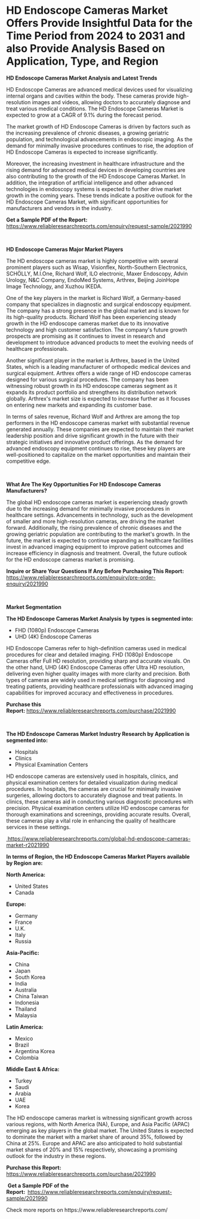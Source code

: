 <p><h1>HD Endoscope Cameras Market Offers Provide Insightful Data for the Time Period from 2024 to 2031 and also Provide Analysis Based on Application, Type, and Region</h1></p><p><strong>HD Endoscope Cameras Market Analysis and Latest Trends</strong></p>
<p><p>HD Endoscope Cameras are advanced medical devices used for visualizing internal organs and cavities within the body. These cameras provide high-resolution images and videos, allowing doctors to accurately diagnose and treat various medical conditions. The HD Endoscope Cameras Market is expected to grow at a CAGR of 9.1% during the forecast period.</p><p>The market growth of HD Endoscope Cameras is driven by factors such as the increasing prevalence of chronic diseases, a growing geriatric population, and technological advancements in endoscopic imaging. As the demand for minimally invasive procedures continues to rise, the adoption of HD Endoscope Cameras is expected to increase significantly.</p><p>Moreover, the increasing investment in healthcare infrastructure and the rising demand for advanced medical devices in developing countries are also contributing to the growth of the HD Endoscope Cameras Market. In addition, the integration of artificial intelligence and other advanced technologies in endoscopy systems is expected to further drive market growth in the coming years. These trends indicate a positive outlook for the HD Endoscope Cameras Market, with significant opportunities for manufacturers and vendors in the industry.</p></p>
<p><strong>Get a Sample PDF of the Report:&nbsp;</strong> <a href="https://www.reliableresearchreports.com/enquiry/request-sample/2021990">https://www.reliableresearchreports.com/enquiry/request-sample/2021990</a></p>
<p>&nbsp;</p>
<p><strong>HD Endoscope Cameras Major Market Players</strong></p>
<p><p>The HD endoscope cameras market is highly competitive with several prominent players such as Wisap, Visionflex, North-Southern Electronics, SCHÖLLY, M.I.One, Richard Wolf, ILO electronic, Maxer Endoscopy, Advin Urology, N&C Company, EndoMed Systems, Arthrex, Beijing JoinHope Image Technology, and Xuzhou IKEDA. </p><p>One of the key players in the market is Richard Wolf, a Germany-based company that specializes in diagnostic and surgical endoscopy equipment. The company has a strong presence in the global market and is known for its high-quality products. Richard Wolf has been experiencing steady growth in the HD endoscope cameras market due to its innovative technology and high customer satisfaction. The company's future growth prospects are promising as it continues to invest in research and development to introduce advanced products to meet the evolving needs of healthcare professionals.</p><p>Another significant player in the market is Arthrex, based in the United States, which is a leading manufacturer of orthopedic medical devices and surgical equipment. Arthrex offers a wide range of HD endoscope cameras designed for various surgical procedures. The company has been witnessing robust growth in its HD endoscope cameras segment as it expands its product portfolio and strengthens its distribution network globally. Arthrex's market size is expected to increase further as it focuses on entering new markets and expanding its customer base.</p><p>In terms of sales revenue, Richard Wolf and Arthrex are among the top performers in the HD endoscope cameras market with substantial revenue generated annually. These companies are expected to maintain their market leadership position and drive significant growth in the future with their strategic initiatives and innovative product offerings. As the demand for advanced endoscopy equipment continues to rise, these key players are well-positioned to capitalize on the market opportunities and maintain their competitive edge.</p></p>
<p>&nbsp;</p>
<p><strong>What Are The Key Opportunities For HD Endoscope Cameras Manufacturers?</strong></p>
<p><p>The global HD endoscope cameras market is experiencing steady growth due to the increasing demand for minimally invasive procedures in healthcare settings. Advancements in technology, such as the development of smaller and more high-resolution cameras, are driving the market forward. Additionally, the rising prevalence of chronic diseases and the growing geriatric population are contributing to the market's growth. In the future, the market is expected to continue expanding as healthcare facilities invest in advanced imaging equipment to improve patient outcomes and increase efficiency in diagnosis and treatment. Overall, the future outlook for the HD endoscope cameras market is promising.</p></p>
<p><strong>Inquire or Share Your Questions If Any Before Purchasing This Report:</strong> <a href="https://www.reliableresearchreports.com/enquiry/pre-order-enquiry/2021990">https://www.reliableresearchreports.com/enquiry/pre-order-enquiry/2021990</a></p>
<p>&nbsp;</p>
<p><strong>Market Segmentation</strong></p>
<p><strong>The HD Endoscope Cameras Market Analysis by types is segmented into:</strong></p>
<p><ul><li>FHD (1080p) Endoscope Cameras</li><li>UHD (4K) Endoscope Cameras</li></ul></p>
<p><p>HD Endoscope Cameras refer to high-definition cameras used in medical procedures for clear and detailed imaging. FHD (1080p) Endoscope Cameras offer Full HD resolution, providing sharp and accurate visuals. On the other hand, UHD (4K) Endoscope Cameras offer Ultra HD resolution, delivering even higher quality images with more clarity and precision. Both types of cameras are widely used in medical settings for diagnosing and treating patients, providing healthcare professionals with advanced imaging capabilities for improved accuracy and effectiveness in procedures.</p></p>
<p><strong>Purchase this Report:&nbsp;</strong><a href="https://www.reliableresearchreports.com/purchase/2021990">https://www.reliableresearchreports.com/purchase/2021990</a></p>
<p>&nbsp;</p>
<p><strong>The HD Endoscope Cameras Market Industry Research by Application is segmented into:</strong></p>
<p><ul><li>Hospitals</li><li>Clinics</li><li>Physical Examination Centers</li></ul></p>
<p><p>HD endoscope cameras are extensively used in hospitals, clinics, and physical examination centers for detailed visualization during medical procedures. In hospitals, the cameras are crucial for minimally invasive surgeries, allowing doctors to accurately diagnose and treat patients. In clinics, these cameras aid in conducting various diagnostic procedures with precision. Physical examination centers utilize HD endoscope cameras for thorough examinations and screenings, providing accurate results. Overall, these cameras play a vital role in enhancing the quality of healthcare services in these settings.</p></p>
<p><a href="https://www.reliableresearchreports.com/global-hd-endoscope-cameras-market-r2021990">&nbsp;https://www.reliableresearchreports.com/global-hd-endoscope-cameras-market-r2021990</a></p>
<p><strong>In terms of Region, the HD Endoscope Cameras Market Players available by Region are:</strong></p>
<p>
    <p> <strong> North America: </strong>
        <ul>
            <li>United States</li>
            <li>Canada</li>
        </ul>
        </p> 
    <p> <strong> Europe: </strong>
        <ul>
            <li>Germany</li>
            <li>France</li>
            <li>U.K.</li>
            <li>Italy</li>
            <li>Russia</li>
        </ul>
        </p> 
    <p> <strong> Asia-Pacific: </strong>
        <ul>
            <li>China</li>
            <li>Japan</li>
            <li>South Korea</li>
            <li>India</li>
            <li>Australia</li>
            <li>China Taiwan</li>
            <li>Indonesia</li>
            <li>Thailand</li>
            <li>Malaysia</li>
        </ul>
        </p> 
    <p> <strong> Latin America: </strong>
        <ul>
            <li>Mexico</li>
            <li>Brazil</li>
            <li>Argentina Korea</li>
            <li>Colombia</li>
        </ul>
        </p> 
    <p> <strong> Middle East & Africa: </strong>
        <ul>
            <li>Turkey</li>
            <li>Saudi</li>
            <li>Arabia</li>
            <li>UAE</li>
            <li>Korea</li>
        </ul>
    </p>
    </p>
<p><p>The HD endoscope cameras market is witnessing significant growth across various regions, with North America (NA), Europe, and Asia Pacific (APAC) emerging as key players in the global market. The United States is expected to dominate the market with a market share of around 35%, followed by China at 25%. Europe and APAC are also anticipated to hold substantial market shares of 20% and 15% respectively, showcasing a promising outlook for the industry in these regions.</p></p>
<p><strong>Purchase this Report: </strong><a href="https://www.reliableresearchreports.com/purchase/2021990">https://www.reliableresearchreports.com/purchase/2021990</a></p>
<p>&nbsp;<strong>Get a Sample PDF of the Report:&nbsp;&nbsp;</strong><a href="https://www.reliableresearchreports.com/enquiry/request-sample/2021990">https://www.reliableresearchreports.com/enquiry/request-sample/2021990</a></p>
<p><strong></strong></p>
<p>Check more reports on https://www.reliableresearchreports.com/</p>